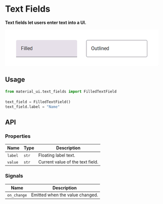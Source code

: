 # Text Fields

**Text fields let users enter text into a UI.**

![text-fields](./text-fields.gif)

## Usage

```python
from material_ui.text_fields import FilledTextField

text_field = FilledTextField()
text_field.label = "Name"
```

## API

### Properties

| Name    | Type  | Description                      |
| ------- | ----- | -------------------------------- |
| `label` | `str` | Floating label text.             |
| `value` | `str` | Current value of the text field. |

### Signals

| Name        | Description                     |
| ----------- | ------------------------------- |
| `on_change` | Emitted when the value changed. |
